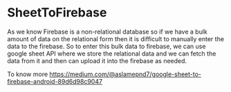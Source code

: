 # SheetToFirebase
As we know Firebase is a non-relational database so if we have a bulk amount of data on the relational form then it is difficult to manually enter the data to the firebase.
So to enter this bulk data to firebase, we can use google sheet API where we store the relational data and we can fetch the data from it and then can upload it into the firebase as needed.

To know more https://medium.com/@aslamepnd7/google-sheet-to-firebase-android-89d6d98c9047
